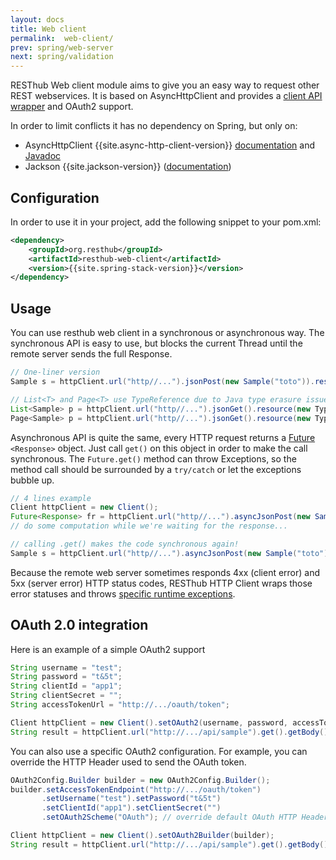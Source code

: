 ```yaml
---
layout: docs
title: Web client
permalink:  web-client/
prev: spring/web-server
next: spring/validation
---
```


<div class="toc"></div>

RESThub Web client module aims to give you an easy way to request other REST webservices.
It is based on AsyncHttpClient and provides a [client API wrapper](/apidocs/spring/{{site.spring-stack-javadoc-version}}/index.html?org/resthub/web/Client.html)
and OAuth2 support.

In order to limit conflicts it has no dependency on Spring, but only on:

* AsyncHttpClient {{site.async-http-client-version}} [documentation](https://github.com/AsyncHttpClient/async-http-client) and
  [Javadoc](http://sonatype.github.com/async-http-client/apidocs/reference/packages.html)
* Jackson {{site.jackson-version}} ([documentation](http://wiki.fasterxml.com/JacksonDocumentation))

## Configuration

In order to use it in your project, add the following snippet to your pom.xml:

```xml
<dependency>
    <groupId>org.resthub</groupId>
    <artifactId>resthub-web-client</artifactId>
    <version>{{site.spring-stack-version}}</version>
</dependency>
```

## Usage

You can use resthub web client in a synchronous or asynchronous way. The synchronous API is easy to use,
but blocks the current Thread until the remote server sends the full Response.

```java
// One-liner version
Sample s = httpClient.url("http//...").jsonPost(new Sample("toto")).resource(Sample.class);

// List<T> and Page<T> use TypeReference due to Java type erasure issue
List<Sample> p = httpClient.url("http//...").jsonGet().resource(new TypeReference<List<Sample>>() {});
Page<Sample> p = httpClient.url("http//...").jsonGet().resource(new TypeReference<Page<Sample>>() {});
```

Asynchronous API is quite the same, every HTTP request returns a [Future](http://docs.oracle.com/javase/7/docs/api/java/util/concurrent/Future.html)
`<Response>` object. Just call `get()` on this object in order to make the call synchronous.
The `Future.get()` method can throw Exceptions, so the method call should be surrounded by a
`try/catch` or let the exceptions bubble up.

```java
// 4 lines example
Client httpClient = new Client();
Future<Response> fr = httpClient.url("http//...").asyncJsonPost(new Sample("toto"));
// do some computation while we're waiting for the response...

// calling .get() makes the code synchronous again!
Sample s = httpClient.url("http//...").asyncJsonPost(new Sample("toto")).get().resource(Sample.class);
```

Because the remote web server sometimes responds 4xx (client error) and 5xx (server error) HTTP status codes,
RESThub HTTP Client wraps those error statuses and throws
[specific runtime exceptions](https://github.com/resthub/resthub-spring-stack/tree/master/resthub-web/resthub-web-common/src/main/java/org/resthub/web/exception).

## OAuth 2.0 integration

Here is an example of a simple OAuth2 support

```java
String username = "test";
String password = "t&5t";
String clientId = "app1";
String clientSecret = "";
String accessTokenUrl = "http://.../oauth/token";

Client httpClient = new Client().setOAuth2(username, password, accessTokenUrl, clientId, clientSecret);
String result = httpClient.url("http://.../api/sample").get().getBody();
```

You can also use a specific OAuth2 configuration. For example, you can override the HTTP Header
used to send the OAuth token.

```java
OAuth2Config.Builder builder = new OAuth2Config.Builder();
builder.setAccessTokenEndpoint("http://.../oauth/token")
       .setUsername("test").setPassword("t&5t")
       .setClientId("app1").setClientSecret("")
       .setOAuth2Scheme("OAuth"); // override default OAuth HTTP Header name

Client httpClient = new Client().setOAuth2Builder(builder);
String result = httpClient.url("http://.../api/sample").get().getBody();
```